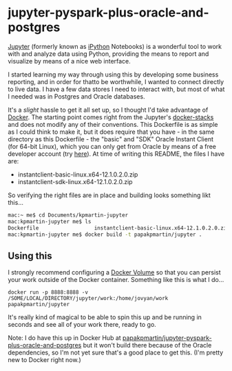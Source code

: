 # jupyter-pyspark-plus-oracle-and-postgres

[Jupyter](http://jupyter.org) (formerly known as [iPython](http://ipython.org) Notebooks) is a wonderful tool to work with and analyze data using Python, providing the means to report and visualize by means of a nice web interface.

I started learning my way through using this by developing some business reporting, and in order for thatto be worthwhile, I wanted to connect directly to live data. I have a few data stores I need to interact with, but most of what I needed was in Postgres and Oracle databases.

It's a _slight_ hassle to get it all set up, so I thought I'd take advantage of [Docker](https://docker.com). The starting point comes right from the Jupyter's [docker-stacks](https://github.com/jupyter/docker-stacks) and does not modify any of their conventions. This Dockerfile is as simple as I could think to make it, but it does require that you have - in the same directory as this Dockerfile - the "basic" and "SDK" Oracle Instant Client (for 64-bit Linux), which you can only get from Oracle by means of a free developer account (try [here](http://www.oracle.com/technetwork/topics/linuxx86-64soft-092277.html)). At time of writing this README, the files I have are:

* instantclient-basic-linux.x64-12.1.0.2.0.zip
* instantclient-sdk-linux.x64-12.1.0.2.0.zip

So verifying the right files are in place and building looks something likt this...

```sh
mac:~ me$ cd Documents/kpmartin-jupyter 
mac:kpmartin-jupyter me$ ls
Dockerfile					instantclient-basic-linux.x64-12.1.0.2.0.zip	instantclient-sdk-linux.x64-12.1.0.2.0.zip
mac:kpmartin-jupyter me$ docker build -t papakpmartin/jupyter .
```

## Using this

I strongly recommend configuring a [Docker Volume](https://docs.docker.com/engine/tutorials/dockervolumes/) so that you can persist your work outside of the Docker container. Something like this is what I do...

```docker
docker run -p 8888:8888 -v /SOME/LOCAL/DIRECTORY/jupyter/work:/home/jovyan/work papakpmartin/jupyter
```

It's really kind of magical to be able to spin this up and be running in seconds and see all of your work there, ready to go.

Note: I do have this up in Docker Hub at [papakpmartin/jupyter-pyspark-plus-oracle-and-postgres](https://hub.docker.com/r/papakpmartin/jupyter-pyspark-plus-oracle-and-postgres/) but it won't build there because of the Oracle dependencies, so I'm not yet sure that's a good place to get this. (I'm pretty new to Docker right now.)
